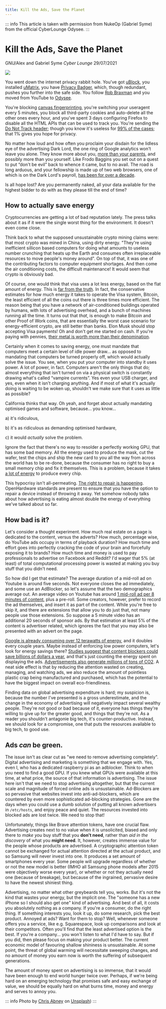 ```yaml
---
title: Kill the Ads, Save the Planet
---
```

::: info
This article is taken with permission from NukeOp (Gabriel Syme) from the official CyberLounge Odysee.
:::

# Kill the Ads, Save the Planet

GNU/Alex and Gabriel Syme
*Cyber Lounge*
29/07/2021

![](/res/img/Chris_Abney__area_covered_with_green_leafed_plants.jpg)

You went down the internet privacy rabbit hole. You've got [uBlock](https://github.com/gorhill/uBlock/), you installed [uMatrix](https://github.com/gorhill/uMatrix), you have [Privacy Badger](https://privacybadger.org/), which, though redundant, pushes you further into the safe side. You follow [Rob Braxman](https://odysee.com/@RobBraxmanTech:6) and you moved from YouTube to [Odysee](https://odysee.com).

You're blocking [canvas fingerprinting](https://browserleaks.com/canvas), you're switching your useragent every 5 minutes, you block all third-party cookies and auto-delete all the other ones every hour, and you've spent 3 days configuring Firefox to disable all the HTML APIs that can be used to track you. You're sending the [Do Not Track header](https://en.wikipedia.org/wiki/Do_Not_Track); though you know it's useless for [99% of the cases](https://www.zdnet.com/article/why-do-not-track-is-worse-than-a-miserable-failure/); that 1% gives you hope for privacy.


No matter how loud and how often you proclaim your disdain for the lidless eye of the advertising Dark Lord, the one ring of Google analytics won't leave you alone. They know more about you, [more than your parents](https://www.forbes.com/sites/kashmirhill/2012/02/16/how-target-figured-out-a-teen-girl-was-pregnant-before-her-father-did/?sh=2aff978d6668), and possibly more than you yourself. Like Frodo Baggins you set out on a quest to put “don't be evil” back to whence it came, but to no avail. The road is long arduous, and your fellowship is made up of two web browsers, one of which is on the Dark Lord's payroll, [has been for over a decade](https://www.computerworld.com/article/2500712/google-to-pay-mozilla--300m-yearly-in-new-search-deal--says-report.html).

Is all hope lost? Are you permanently naked, all your data available for the highest bidder to do with as they please till the end of time?


##  How to actually save energy

Cryptocurrencies are getting a lot of bad reputation lately. The press talks about it as if it were the single worst thing for the environment. It doesn't even come close.

Think back to what the supposed unsustainable crypto mining claims were: that most crypto was mined in China, using dirty energy. "They're using inefficient sillicon based computers for doing what amounts to useless number crunching that heats up the Earth and consumes often irreplaceable resources to move people's money around". On top of that, it was one of the contributing factors to computer equipment shortages. And then come the air conditioning costs, the difficult maintenance! It would seem that crypto is obviously bad.

Of course, one would think that visa uses a lot less energy, based on the flat amount of energy. This is [far from the truth](https://hackernoon.com/the-bitcoin-vs-visa-electricity-consumption-fallacy-8cf194987a50). In fact, the conservative estimates for how much energy it takes to operate the Visa system, Bitcoin, the least efficient of all the coins out there is three times more efficient. The reason being that you have a network of air-conditioned buildings operated by humans, with lots of advertising overhead, and a bunch of machines running all the time. It turns out that *that*, is enough to make Bitcoin and other Proof of Work coins, that are essentially the worst case scenario for energy-efficient crypto, are still better than banks. Elon Musk should stop accepting Visa payments! Oh and don't get me started on cash. If you're paying with pennies, [their metal is worth more than their denomination](https://www.nytimes.com/roomfordebate/2012/04/04/bringing-dollars-and-cents-into-this-century/please-finally-end-the-penny).

Certainly when it comes to saving energy, one must mandate that computers meet a certain level of idle power draw... as opposed to mandating that computers be turned properly off, which would actually solve the issue. You see, when you put your computer into standby it uses power. A lot of power, in fact. Computers aren't the only things that do; almost everything that isn't turned on via a physical switch is constantly drawing what's called “vampire currents”. Yes even your USB charger, and yes, even when it isn't charging anything. And if most of what it's actually doing is waiting to be woken up, shouldn't we make sure that it uses as little as possible?

California thinks that way. Oh yeah, and forget about actually mandating optimised games and software, because... you know...

a) it's ridiculous,

b) it's as ridiculous as demanding optimised hardware,

c) it would *actually* solve the problem.

Ignore the fact that there's no way to resolder a perfectly working GPU, that has some bad memory. All the energy used to produce the mask, cut the wafer, test the chips and ship the new card to you all the way from across the world has to be re-done, because the consumer has no right to buy a small memory chip and fix it themselves. This is a problem, because it takes [a lot of energy](https://www.statista.com/statistics/1179191/taiwan-semiconductor-manufacturing-company-power-consumption-per-unit-production/) to produce every chip.

This hypocrisy isn't all-permeating. [The right to repair is happening](https://www.ftc.gov/news-events/press-releases/2021/07/ftc-announces-agenda-july-21-open-commission-meeting). OpenHardware standards are present to ensure that you have the option to repair a device instead of throwing it away. Yet somehow nobody talks about how advertising is eating almost double the energy of everything we've talked about so far.

## How bad is it?

Let's consider a thought experiment. How much real estate on a page is dedicated to the content, versus the adverts? How much, percentage wise, do YouTube ads occupy in terms of playback duration? How much time and effort goes into perfectly cracking the code of your brain and forcefully exposing it to brands? How much time and money is used to pay professionals to advertise on Facebook and Reddit? I'd wager that 5% (at least) of total computational processing power is wasted at making you buy stuff that you didn't need.

So how did I get that estimate? The average duration of a mid-roll ad on Youtube is around five seconds. Not everyone closes the ad immediately, and some use an AdBlocker, so let's assume that the two demographics average out. An average video on Youtube has around [1 mid-roll ad per 8 minutes of content](https://vidiq.com/blog/post/youtube-8-minute-mid-roll-ads/), plus a pre-roll. Some creators, however, prefer to record the ad themselves, and insert it as part of the content. While you're free to skip it, and there are extensions that allow you to do just that, not many people use those extensions. So suppose a 5 minute video has an additional 20 seconds of sponsor ads. By that estimation at least 5% of the content is advertiser related, which ignores the fact that you may also be presented with an advert on the page.

[Google is already consuming over 12 terawatts of energy](https://www.forbes.com/sites/robertbryce/2020/10/21/googles-dominance-is-fueled-by-zambia-size-amounts-of-electricity/), and it doubles every couple years. Maybe instead of enforcing low power computers, let's look for energy savings there? [Studies suggest that content blockers could save billions of dollars a year](https://www.mdpi.com/2227-7080/8/2/18/htm), and that's just counting the energy spent on displaying the ads. [Advertisements also generate millions of tons of CO2](https://www.sciencedirect.com/science/article/pii/S0195925517303505). A neat side effect is that by reducing the attention wasted on creating, managing, and watching ads, we also reduce the amount of pointless plastic crap being manufactured and purchased, which has the potential to have the biggest impact on overall eco-friendliness.

Finding data on global advertising expenditure is hard; my suspicion is, because the number I've presented is a gross underestimate, and the change in the economy of advertising will negatively impact several wealthy people. They're not good or bad because of it, everyone has things they're willing to give up for the greater good, and things that they're not. As a reader you shouldn't antagonie big tech, it's counter-productive. Instead, we should look for a compromise, one that puts the resources available to big tech, to good use.

## Ads *can* be green.

The issue isn't as clear cut as "we need to remove advertising completely". Digital advertising and marketing is something that we engage with. Yes, even I, who has a dedicated raspberry pi as an adblocker. Think to when you need to find a good GPU. If you knew what GPUs were available at this time, at what price, the source of that information is advertising. The issue here isn't that we need to stop advertising altogether, but that the current scale and magnitude of forced online ads is unsustainable. Ad-Blockers are so pervasive that websites invest into anti-ad-blockers, which are countered by even more sophisticated ad-blocking strategies. Gone are the days when you could use a dumb solution of putting all known advertisers in `/etc/hosts`, and enjoy peace and quiet. The resources invested into blocked ads are lost twice. We need to stop that!

Unfortunately, things like Brave attention tokens, have one crucial flaw. Advertising creates next to no value when it is unsolicited, biased and only there to *make you* buy stuff that you **don't need**, rather than *aid in the discovery* of what you **might need**. It, however, creates immense value for the people whose products are advertised. A cryptographic attention token cannot be exchanged for actual attention directed at the actual product, and so Samsung will never invest into one. It produces a set amount of smartphones every year. Some people will upgrade regardless of whether or not the new model is better (IMHO all Samsung phone models after 2015 were objectively worse every year), or whether or not they actually need one (because of breakage), but because of the ingrained, pervasive desire to have the newest shiniest thing.

Advertising, no matter what other greybeards tell you, works. But it's not the kind that wastes your energy, but the implicit one. The "someone has a new iPhone so I should also get one" kind of advertising. And best of all, it costs you absolutely nothing as a company. If you're a consumer, do the right thing. If something interests you, look it up, do some research, pick the best product. Annoyed at ads? Want for them to stop? Well, whenever someone offers you a service, like e.g. Squarespace, look up comparisons and look at their competitors. Often you'll find that the least advertised option is the best. If you're a company... you won't listen to what I'd have to say. But if you did, then please focus on making your product better. The current economic model of favouring shallow shininess is unsustainable. At some point, the threat of global warming will necessitate sweeping changes, and no amount of money you earn now is worth the suffering of subsequent generations.

The amount of money spent on advertising is so immense, that it would have been enough to end world hunger twice over. Perhaps, if we're being hard on an emerging technology that promises safe and easy exchange of value, we should be equally hard on what burns time, money and energy and serves to annoy you.

::: info
Photo by [Chris Abney](https://unsplash.com/@chrisabney) on [Unsplash](https://unsplash.com/photos/qLW70Aoo8BE))
:::